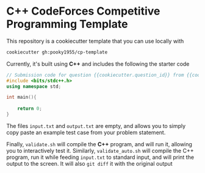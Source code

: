 # C++ CodeForces Competitive Programming Template
This repository is a cookiecutter template that you can use locally with
```sh
cookiecutter gh:pooky1955/cp-template
```
Currently, it's built using **C++** and includes the following the starter code
```cpp
// Submission code for question {{cookiecutter.question_id}} from {{cookiecutter.question_source}}
#include <bits/stdc++.h>
using namespace std;

int main(){
    
    return 0;
}
```
The files `input.txt` and `output.txt` are empty, and
allows you to simply copy paste an example test case from your problem statement.

Finally, `validate.sh` will compile the **C++** program, and will run it, allowing you to interactively test it.
Similarly, `validate_auto.sh` will compile the C++ program, run it while feeding `input.txt` to standard input, and will print the output to the screen.
It will also `git diff` it with the original output
